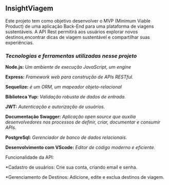 ## InsightViagem

<p>Este projeto tem como objetivo desenvolver o MVP (Minimum Viable Product) de uma aplicação Back-End para uma plataforma de viagens sustentáveis.
A API Rest permitirá aos usuários explorar novos destinos,encontrar dicas de viagem sustentável e compartilhar suas experiências.</p>

<h3><em>Tecnologias e ferramentas utilizadas nesse projeto</em></h3>

**Node.js:** *Um ambiente de execução JavaScript, um engine*

**Express:** *Framework web para construção de APIs RESTful.*

**Sequelize:** *é um ORM, um mapeador objeto-relacional*

**Biblioteca Yup:** *Validação robusta de dados de entrada.*

**JWT:** *Autenticação e autorização de usuários.*

**Documentação Swagger:** *Aplicação open source que auxilia desenvolvedores nos processos de definir, criar, documentar e consumir APIs.*

**PostgreSql:** *Gerenciador de banco de dados relacionais.*

**Desenvolvimento com VScode:** *Editor de código moderno e eficiente.*

Funcionalidade da API:

*Cadastro de usuários: Crie sua conta, criando email e senha.

*Gerenciamento de Destinos: Adicione, edite e exclua destinos de viagem.





